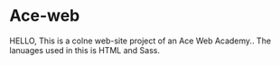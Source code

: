 # Ace-web
HELLO,
This is a colne web-site project of an Ace Web Academy..
The lanuages used in this is HTML and Sass.
